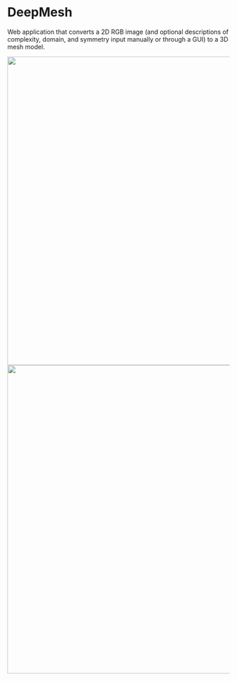 # DeepMesh

Web application that converts a 2D RGB image (and optional descriptions of complexity, domain, and symmetry input manually or through a GUI) to a 3D mesh model.

<p align="center">

<img src="resources/demo1.gif" width = "700px" />

<br>

<img src="resources/demo2.gif" width = "700px" />

</p>